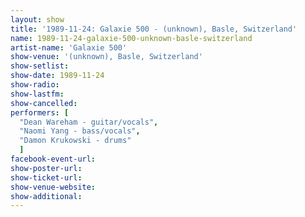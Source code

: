 ```yaml
---
layout: show
title: '1989-11-24: Galaxie 500 - (unknown), Basle, Switzerland'
name: 1989-11-24-galaxie-500-unknown-basle-switzerland
artist-name: 'Galaxie 500'
show-venue: '(unknown), Basle, Switzerland'
show-setlist: 
show-date: 1989-11-24
show-radio: 
show-lastfm: 
show-cancelled: 
performers: [
  "Dean Wareham - guitar/vocals",
  "Naomi Yang - bass/vocals",
  "Damon Krukowski - drums"
  ]
facebook-event-url: 
show-poster-url: 
show-ticket-url: 
show-venue-website: 
show-additional: 
---
```


